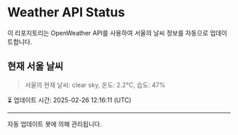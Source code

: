 
# Weather API Status

이 리포지토리는 OpenWeather API를 사용하여 서울의 날씨 정보를 자동으로 업데이트합니다.

## 현재 서울 날씨
> 서울의 현재 날씨: clear sky, 온도: 2.2°C, 습도: 47%

⏳ 업데이트 시간: 2025-02-26 12:16:11 (UTC)

---
자동 업데이트 봇에 의해 관리됩니다.
